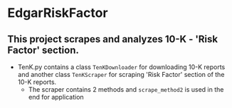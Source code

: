 # EdgarRiskFactor

## This project scrapes and analyzes 10-K - 'Risk Factor' section.
* TenK.py contains a class `TenKDownloader` for downloading 10-K reports and another class `TenKScraper` for scraping 'Risk Factor' section of the 10-K reports.
  * The scraper contains 2 methods and `scrape_method2` is used in the end for application

